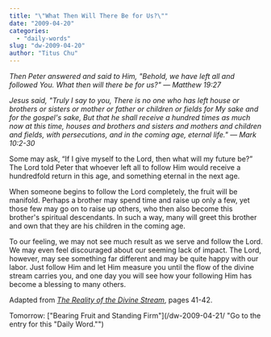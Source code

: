 ```yaml
---
title: "\"What Then Will There Be for Us?\""
date: "2009-04-20"
categories: 
  - "daily-words"
slug: "dw-2009-04-20"
author: "Titus Chu"
---
```


_Then Peter answered and said to Him, "Behold, we have left all and followed You. What then will there be for us?" — Matthew 19:27_

_Jesus said, "Truly I say to you, There is no one who has left house or brothers or sisters or mother or father or children or fields for My sake and for the gospel's sake, But that he shall receive a hundred times as much now at this time, houses and brothers and sisters and mothers and children and fields, with persecutions, and in the coming age, eternal life." — Mark 10:2-30_

Some may ask, “If I give myself to the Lord, then what will my future be?” The Lord told Peter that whoever left all to follow Him would receive a hundredfold return in this age, and something eternal in the next age.

When someone begins to follow the Lord completely, the fruit will be manifold. Perhaps a brother may spend time and raise up only a few, yet those few may go on to raise up others, who then also become this brother's spiritual descendants. In such a way, many will greet this brother and own that they are his children in the coming age.

To our feeling, we may not see much result as we serve and follow the Lord. We may even feel discouraged about our seeming lack of impact. The Lord, however, may see something far different and may be quite happy with our labor. Just follow Him and let Him measure you until the flow of the divine stream carries you, and one day you will see how your following Him has become a blessing to many others.

Adapted from _[The Reality of the Divine Stream](/book-reality-of-the-divine-stream/ "Go to the entry for this book")_, pages 41-42.

Tomorrow: ["Bearing Fruit and Standing Firm"](/dw-2009-04-21/ "Go to the entry for this "Daily Word."")
